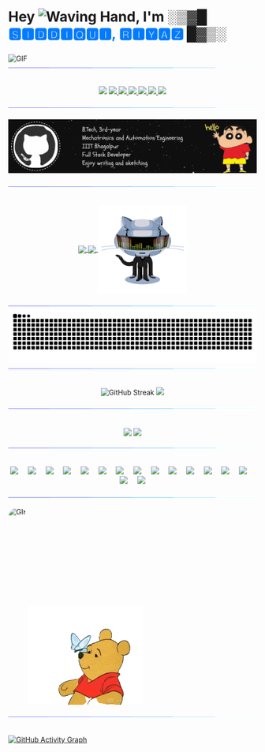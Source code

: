 <h1> Hey <img src="https://media.giphy.com/media/hvRJCLFzcasrR4ia7z/giphy.gif" alt="Waving Hand" height="40" width="40">, I'm ░▒▓█ <span style="color: #007bff;">🆂🅸🅳🅳🅸🆀🆄🅸, 🆁🅸🆈🅰🆉</span> █▓▒░ </h1>
<div>
  <img align="middle" alt="GIF" src="https://readme-typing-svg.herokuapp.com?lines=Learning+to+craft...................;......full-stack+applications......;..............from+the+ground+up.&color=E4405F"/>
</div>

<div>
  <img align="center" alt="GIF" src="https://github.com/siddiq0611/git_repo/blob/main/BreakLine.gif"/>
</div>

<br/>
<div>
  <p align="middle">
    <a style="text-decoration:none" href="https://www.linkedin.com/in/riyaz-siddiqui-629951256/">
      <img src="https://img.shields.io/badge/LinkedIn-0077B5?style=for-the-badge&logo=linkedin&logoColor=white">
    </a>
    <a href="https://discord.com/users/1080423550470590476">
      <img src="https://img.shields.io/badge/Discord-7289DA?style=for-the-badge&logo=discord&logoColor=white">
    </a>
    <a href="https://www.instagram.com/siddiq__0611/">
      <img src="https://img.shields.io/badge/Instagram-E4405F?style=for-the-badge&logo=instagram&logoColor=white">
    </a>
    <a href="https://leetcode.com/siddiq0611/">
      <img src="https://img.shields.io/badge/LeetCode-FFA116?style=for-the-badge&logo=leetCode&logoColor=white">
    </a>
    <a href="https://codeforces.com/profile/siddiq0611">
      <img src="https://img.shields.io/badge/CodeForces-1F65B4?style=for-the-badge&logo=codeforces&logoColor=white">
    </a>
    <a href="https://www.codechef.com/users/siddiq0611">
      <img src="https://img.shields.io/badge/CodeChef-5B4638?style=for-the-badge&logo=codechef&logoColor=white">
    </a>
    <a href="mailto:riyaz39jag40@gmail.com?subject=Hello%20Riyaz,%20From%20Github">
      <img src="https://img.shields.io/badge/Gmail-D14836?style=for-the-badge&logo=gmail&logoColor=white">
    </a>
  </p>
</div>

<div>
  <img align="center" alt="GIF" src="https://github.com/siddiq0611/git_repo/blob/main/BreakLine.gif"/>
</div>
<br/>

<div>
  <img align="middle" alt="GIF" src="https://github.com/siddiq0611/git_repo/blob/main/intro.gif"/>
</div>
<br/>
<div>
  <img align="center" alt="GIF" src="https://github.com/siddiq0611/git_repo/blob/main/BreakLine.gif"/>
</div>
<br/>

<p align="center">
<a href="https://github.com/siddiq0611/github-readme-stats">
  <img align="center" height="180" src="https://github-readme-stats.vercel.app/api?username=siddiq0611&show_icons=true&include_all_commits=true&count_private=true&rank_icon=github&theme=dark">
</a>
  
<a href="https://github.com/siddiq0611/siddiq0611">
  <img align="center" height="180" src="https://github-readme-stats.vercel.app/api/top-langs/?username=siddiq0611&show_icons=true&count_private=true&theme=dark&langs_count=5" />
</a>

  <img align="center" height="180" src="https://github.com/siddiq0611/git_repo/blob/main/git2.gif" />
</p>

<div>
  <img align="center" alt="GIF" src="https://github.com/siddiq0611/git_repo/blob/main/BreakLine.gif"/>
</div>

<div>
  <img align="left" alt="GIF" src="https://github.com/siddiq0611/git_repo/blob/main/grid_snake.svg"/>
</div>
<br/>
<br/>
<div>
  <img align="center" alt="GIF" src="https://github.com/siddiq0611/git_repo/blob/main/BreakLine.gif"/>
</div>
<br/>

<p align="center"> 
  
<img src="https://streak-stats.demolab.com?user=siddiq0611&theme=dark&ring=f7e901&fire=f7e901&currStreakLabel=f7e901" alt="GitHub Streak" />
<img src="https://user-images.githubusercontent.com/72120258/137962380-980d4e30-0a6c-4e17-b1c4-6fd0f41576c5.gif" height="200" />
</p>
<div>
  <img align="center" alt="GIF" src="https://github.com/siddiq0611/git_repo/blob/main/BreakLine.gif"/>
</div>
<br/>
<p align="center">
<img align="center" src="http://github-profile-summary-cards.vercel.app/api/cards/productive-time?username=siddiq0611&theme=dark&hide_border=false" height="160em" />
<img align="center" src="http://github-profile-summary-cards.vercel.app/api/cards/profile-details?username=siddiq0611&theme=dark&hide_border=false" height="160em" />
</p>

<div>
  <img align="center" alt="GIF" src="https://github.com/siddiq0611/git_repo/blob/main/BreakLine.gif"/>
</div>
<br/>
<p align="center">
  <img src="https://img.shields.io/badge/-C-00599C?style=for-the-badge&logo=c" />&nbsp;&nbsp;&nbsp;&nbsp;
  <img src="https://img.shields.io/badge/-C++-00599C?style=for-the-badge&logo=cplusplus" />&nbsp;&nbsp;&nbsp;&nbsp;
  <img src="https://img.shields.io/badge/-HTML5-E34F26?style=for-the-badge&logo=html5&logoColor=white" />&nbsp;&nbsp;&nbsp;&nbsp;
  <img src="https://img.shields.io/badge/-JavaScript-black?style=for-the-badge&logo=javascript" />&nbsp;&nbsp;&nbsp;&nbsp;
  <img src="https://img.shields.io/badge/-Python-black?style=for-the-badge&logo=python" />&nbsp;&nbsp;&nbsp;&nbsp;
  <img src="https://img.shields.io/badge/-Tailwind%20CSS-38BDF8?style=for-the-badge&logo=tailwindcss&logoColor=white" />&nbsp;&nbsp;&nbsp;&nbsp;
  <img src="https://img.shields.io/badge/-Bootstrap-563D7C?style=for-the-badge&logo=bootstrap&logoColor=white" />&nbsp;&nbsp;&nbsp;&nbsp;
  <img src="https://img.shields.io/badge/-React-black?style=for-the-badge&logo=react" />&nbsp;&nbsp;&nbsp;&nbsp;
  <img src="https://img.shields.io/badge/-Node.js-339933?style=for-the-badge&logo=node.js&logoColor=white" />&nbsp;&nbsp;&nbsp;&nbsp;
  <img src="https://img.shields.io/badge/-NumPy-013243?style=for-the-badge&logo=numpy" />&nbsp;&nbsp;&nbsp;&nbsp;
  <img src="https://img.shields.io/badge/-Git-black?style=for-the-badge&logo=git" />&nbsp;&nbsp;&nbsp;&nbsp;
  <img src="https://img.shields.io/badge/-GitHub-181717?style=for-the-badge&logo=github" />&nbsp;&nbsp;&nbsp;&nbsp;
  <img src="https://img.shields.io/badge/-Figma-F24E1E?style=for-the-badge&logo=figma&logoColor=white" />&nbsp;&nbsp;&nbsp;&nbsp;
  <img src="https://img.shields.io/badge/-Canva-00C4CC?style=for-the-badge&logo=canva&logoColor=white" />&nbsp;&nbsp;&nbsp;&nbsp;
  <img src="https://img.shields.io/badge/-Docker-2496ED?style=for-the-badge&logo=docker&logoColor=white" />&nbsp;&nbsp;&nbsp;&nbsp;
  <img src="https://img.shields.io/badge/-MongoDB-47A248?style=for-the-badge&logo=mongodb&logoColor=white" />
</p> 

<div>
  <img align="center" alt="GIF" src="https://github.com/siddiq0611/git_repo/blob/main/BreakLine.gif"/>
</div>


<p aligh="center">
<div style="border-radius: 20px; overflow: hidden;">
  <a href="https://open.spotify.com/track/6EIMUjQ7Q8Zr2VtIUik4He?si=0c8ae749654c46f5" target="_blank">
    <img align="left" alt="GIF" src="https://github.com/siddiq0611/git_repo/blob/main/now_listening.gif" style="border-radius: 20px; height: 200px;"/>
  </a>
</div>

<div style="margin-left: 40px;">
  <img align="center" alt="GIF" src="https://github.com/siddiq0611/git_repo/blob/main/winnie_the_pooh.gif" style="height: 200px;"/>
</div>
</p>

<div>
  <img align="center" alt="GIF" src="https://github.com/siddiq0611/git_repo/blob/main/BreakLine.gif"/>
</div>
<br/>

[![GitHub Activity Graph](https://github-readme-activity-graph.vercel.app/graph?username=siddiq0611&theme=xcode)](https://github.com/siddiq0611)

